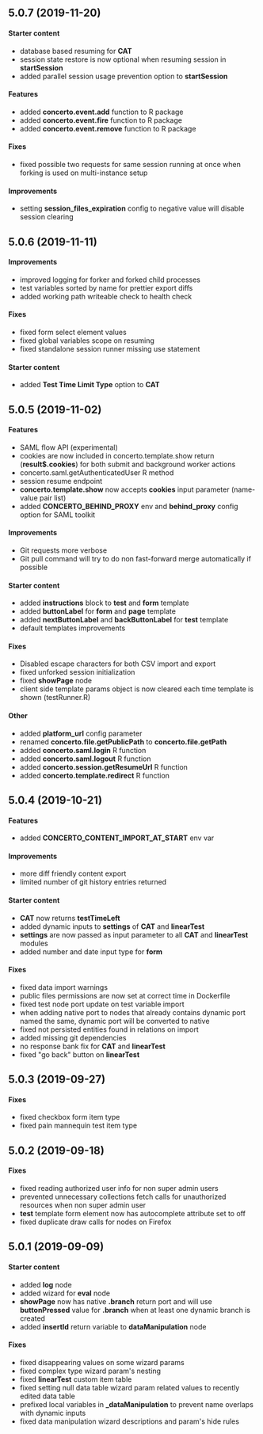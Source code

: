 ## 5.0.7 (2019-11-20)

#### Starter content

* database based resuming for **CAT**
* session state restore is now optional when resuming session in **startSession**
* added parallel session usage prevention option to **startSession**

#### Features

* added **concerto.event.add** function to R package
* added **concerto.event.fire** function to R package
* added **concerto.event.remove** function to R package 

#### Fixes

* fixed possible two requests for same session running at once when forking is used on multi-instance setup

#### Improvements

* setting **session_files_expiration** config to negative value will disable session clearing

## 5.0.6 (2019-11-11)

#### Improvements

* improved logging for forker and forked child processes
* test variables sorted by name for prettier export diffs
* added working path writeable check to health check

#### Fixes

* fixed form select element values
* fixed global variables scope on resuming
* fixed standalone session runner missing use statement

#### Starter content

* added **Test Time Limit Type** option to **CAT**

## 5.0.5 (2019-11-02)

#### Features

* SAML flow API (experimental)
* cookies are now included in concerto.template.show return (**result$.cookies**) for both submit and background worker actions
* concerto.saml.getAuthenticatedUser R method
* session resume endpoint
* **concerto.template.show** now accepts **cookies** input parameter (name-value pair list)
* added **CONCERTO_BEHIND_PROXY** env and **behind_proxy** config option for SAML toolkit

#### Improvements

* Git requests more verbose
* Git pull command will try to do non fast-forward merge automatically if possible 

#### Starter content

* added **instructions** block to **test** and **form** template
* added **buttonLabel** for **form** and **page** template
* added **nextButtonLabel** and **backButtonLabel** for **test** template
* default templates improvements

#### Fixes

* Disabled escape characters for both CSV import and export
* fixed unforked session initialization
* fixed **showPage** node
* client side template params object is now cleared each time template is shown (testRunner.R)

#### Other

* added **platform_url** config parameter
* renamed **concerto.file.getPublicPath** to **concerto.file.getPath**
* added **concerto.saml.login** R function
* added **concerto.saml.logout** R function
* added **concerto.session.getResumeUrl** R function
* added **concerto.template.redirect** R function

## 5.0.4 (2019-10-21)

#### Features

* added **CONCERTO_CONTENT_IMPORT_AT_START** env var

#### Improvements

* more diff friendly content export
* limited number of git history entries returned

#### Starter content

* **CAT** now returns **testTimeLeft**
* added dynamic inputs to **settings** of **CAT** and **linearTest**
* **settings** are now passed as input parameter to all **CAT** and **linearTest** modules
* added number and date input type for **form**

#### Fixes

* fixed data import warnings
* public files permissions are now set at correct time in Dockerfile
* fixed test node port update on test variable import
* when adding native port to nodes that already contains dynamic port named the same, dynamic port will be converted to native
* fixed not persisted entities found in relations on import
* added missing git dependencies
* no response bank fix for **CAT** and **linearTest**
* fixed "go back" button on **linearTest** 

## 5.0.3 (2019-09-27)

#### Fixes

* fixed checkbox form item type
* fixed pain mannequin test item type

## 5.0.2 (2019-09-18)

#### Fixes

* fixed reading authorized user info for non super admin users
* prevented unnecessary collections fetch calls for unauthorized resources when non super admin user
* **test** template form element now has autocomplete attribute set to off  
* fixed duplicate draw calls for nodes on Firefox

## 5.0.1 (2019-09-09)

#### Starter content
* added **log** node
* added wizard for **eval** node
* **showPage** now has native **.branch** return port and will use **buttonPressed** value for **.branch** when at least one dynamic branch is created
* added **insertId** return variable to **dataManipulation** node

#### Fixes
* fixed disappearing values on some wizard params
* fixed complex type wizard param's nesting
* fixed **linearTest** custom item table
* fixed setting null data table wizard param related values to recently edited data table
* prefixed local variables in **_dataManipulation** to prevent name overlaps with dynamic inputs
* fixed data manipulation wizard descriptions and param's hide rules